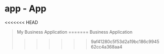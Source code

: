# app - App
<<<<<<< HEAD
> My Business Application
=======
> Business Application
>>>>>>> 9af41280c5f53d2a19bc186c994562cc4a368aa4
